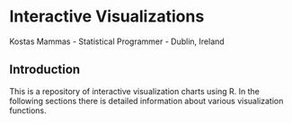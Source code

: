Interactive Visualizations
================
Kostas Mammas - Statistical Programmer - Dublin, Ireland

Introduction
------------

This is a repository of interactive visualization charts using R. In the following sections there is detailed information about various visualization functions.
